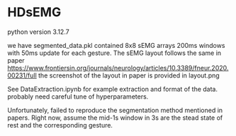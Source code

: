# HDsEMG

python version 3.12.7

we have segmented_data.pkl contained 8x8 sEMG arrays 200ms windows with 50ms update for each gesture.
The sEMG layout follows the same in paper https://www.frontiersin.org/journals/neurology/articles/10.3389/fneur.2020.00231/full the screenshot of the layout in paper is provided in layout.png

See DataExtraction.ipynb for example extraction and format of the data. probably need careful tune of hyperparameters.

Unfortunately, failed to reproduce the segmentation method mentioned in papers. Right now, assume the mid-1s window in 3s are the stead state of rest and the corresponding gesture.





